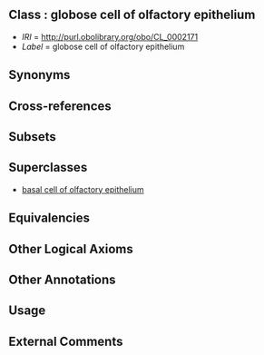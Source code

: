 
## Class : globose cell of olfactory epithelium

 * *IRI* = http://purl.obolibrary.org/obo/CL_0002171
 * *Label* = globose cell of olfactory epithelium

## Synonyms


## Cross-references


## Subsets


## Superclasses

 * [basal cell of olfactory epithelium](../../CL/69/CL_0002169.md)

## Equivalencies


## Other Logical Axioms


## Other Annotations


## Usage


## External Comments

